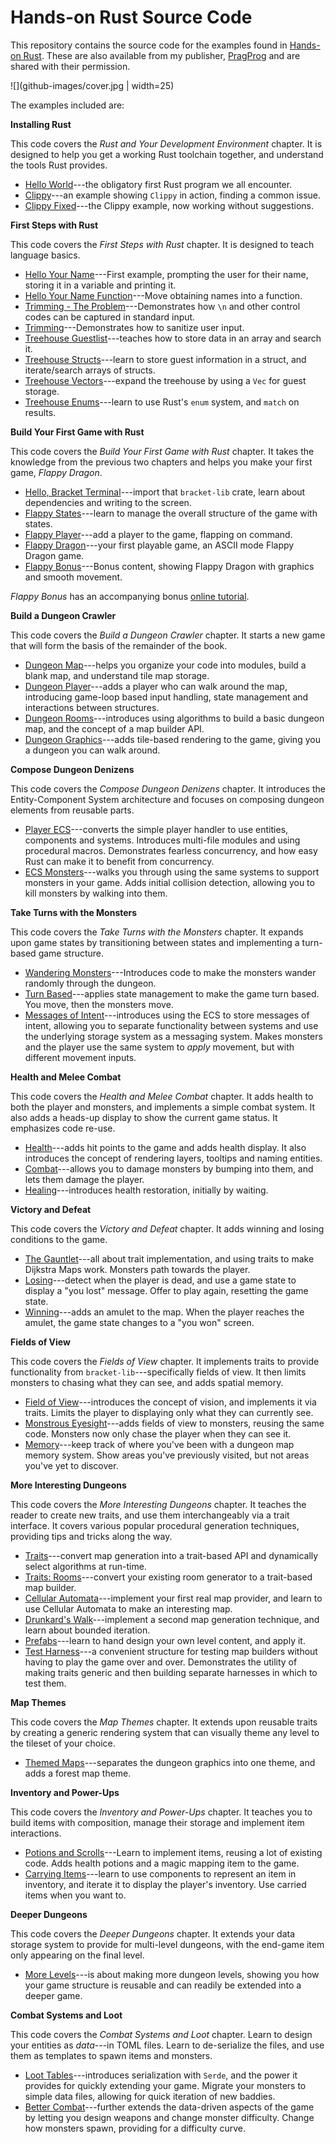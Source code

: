# Hands-on Rust Source Code

This repository contains the source code for the examples found in [Hands-on Rust](https://hands-on-rust.com/). These are also available from my publisher, [PragProg](https://pragprog.com/titles/hwrust/hands-on-rust/) and are shared with their permission.

![](github-images/cover.jpg | width=25)

The examples included are:

**Installing Rust**

This code covers the *Rust and Your Development Environment* chapter. It is designed to help you get a working Rust toolchain together, and understand the tools Rust provides.

* [Hello World](https://github.com/thebracket/HandsOnRust/tree/main/InstallingRust/HelloWorld)---the obligatory first Rust program we all encounter.
* [Clippy](https://github.com/thebracket/HandsOnRust/tree/main/InstallingRust/Clippy)---an example showing `Clippy` in action, finding a common issue.
* [Clippy Fixed](https://github.com/thebracket/HandsOnRust/tree/main/InstallingRust/ClippyFixed)---the Clippy example, now working without suggestions.

**First Steps with Rust**

This code covers the *First Steps with Rust* chapter. It is designed to teach language basics.

* [Hello Your Name](https://github.com/thebracket/HandsOnRust/tree/main/FirstStepsWithRust/hello_yourname)---First example, prompting the user for their name, storing it in a variable and printing it.
* [Hello Your Name Function](https://github.com/thebracket/HandsOnRust/tree/main/FirstStepsWithRust/hello_yourname_function)---Move obtaining names into a function.
* [Trimming - The Problem](https://github.com/thebracket/HandsOnRust/tree/main/FirstStepsWithRust/treehouse_guestlist_problem)---Demonstrates how `\n` and other control codes can be captured in standard input.
* [Trimming](https://github.com/thebracket/HandsOnRust/tree/main/FirstStepsWithRust/treehouse_guestlist_trim)---Demonstrates how to sanitize user input.
* [Treehouse Guestlist](https://github.com/thebracket/HandsOnRust/tree/main/FirstStepsWithRust/treehouse_guestlist)---teaches how to store data in an array and search it.
* [Treehouse Structs](https://github.com/thebracket/HandsOnRust/tree/main/FirstStepsWithRust/treehouse_guestlist_struct)---learn to store guest information in a struct, and iterate/search arrays of structs.
* [Treehouse Vectors](https://github.com/thebracket/HandsOnRust/tree/main/FirstStepsWithRust/treehouse_guestlist_vector)---expand the treehouse by using a `Vec` for guest storage.
* [Treehouse Enums](https://github.com/thebracket/HandsOnRust/tree/main/FirstStepsWithRust/treehouse_guestlist_enum)---learn to use Rust's `enum` system, and `match` on results.

**Build Your First Game with Rust**

This code covers the *Build Your First Game with Rust* chapter. It takes the knowledge from the previous two chapters and helps you make your first game, *Flappy Dragon*.

* [Hello, Bracket Terminal](https://github.com/thebracket/HandsOnRust/tree/main/FirstGameFlappyAscii/hello_bterm)---import that `bracket-lib` crate, learn about dependencies and writing to the screen.
* [Flappy States](https://github.com/thebracket/HandsOnRust/tree/main/FirstGameFlappyAscii/flappy_states)---learn to manage the overall structure of the game with states.
* [Flappy Player](https://github.com/thebracket/HandsOnRust/tree/main/FirstGameFlappyAscii/flappy_player)---add a player to the game, flapping on command.
* [Flappy Dragon](https://github.com/thebracket/HandsOnRust/tree/main/FirstGameFlappyAscii/flappy_dragon)---your first playable game, an ASCII mode Flappy Dragon game.
* [Flappy Bonus](https://github.com/thebracket/HandsOnRust/tree/main/FirstGameFlappyAscii/flappy_bonus)---Bonus content, showing Flappy Dragon with graphics and smooth movement.

*Flappy Bonus* has an accompanying bonus [online tutorial](https://hands-on-rust.com/2021/02/08/from-flappy-dragon-to-flappy-bonus/).

**Build a Dungeon Crawler**

This code covers the *Build a Dungeon Crawler* chapter. It starts a new game that will form the basis of the remainder of the book.

* [Dungeon Map](https://github.com/thebracket/HandsOnRust/tree/main/BasicDungeonCrawler/dungeon_crawl_map)---helps you organize your code into modules, build a blank map, and understand tile map storage.
* [Dungeon Player](https://github.com/thebracket/HandsOnRust/tree/main/BasicDungeonCrawler/dungeon_crawl_player)---adds a player who can walk around the map, introducing game-loop based input handling, state management and interactions between structures.
* [Dungeon Rooms](https://github.com/thebracket/HandsOnRust/tree/main/BasicDungeonCrawler/dungeon_crawl_rooms)---introduces using algorithms to build a basic dungeon map, and the concept of a map builder API.
* [Dungeon Graphics](https://github.com/thebracket/HandsOnRust/tree/main/BasicDungeonCrawler/dungeon_crawl_graphics)---adds tile-based rendering to the game, giving you a dungeon you can walk around.

**Compose Dungeon Denizens**

This code covers the *Compose Dungeon Denizens* chapter. It introduces the Entity-Component System architecture and focuses on composing dungeon elements from reusable parts.

* [Player ECS](https://github.com/thebracket/HandsOnRust/tree/main/EntitiesComponentsAndSystems/playerecs)---converts the simple player handler to use entities, components and systems. Introduces multi-file modules and using procedural macros. Demonstrates fearless concurrency, and how easy Rust can make it to benefit from concurrency.
* [ECS Monsters](https://github.com/thebracket/HandsOnRust/tree/main/EntitiesComponentsAndSystems/dungeonecs)---walks you through using the same systems to support monsters in your game. Adds initial collision detection, allowing you to kill monsters by walking into them.

**Take Turns with the Monsters**

This code covers the *Take Turns with the Monsters* chapter. It expands upon game states by transitioning between states and implementing a turn-based game structure.

* [Wandering Monsters](https://github.com/thebracket/HandsOnRust/tree/main/TurnBasedGames/wandering)---Introduces code to make the monsters wander randomly through the dungeon.
* [Turn Based](https://github.com/thebracket/HandsOnRust/tree/main/TurnBasedGames/turnbased)---applies state management to make the game turn based. You move, then the monsters move.
* [Messages of Intent](https://github.com/thebracket/HandsOnRust/tree/main/TurnBasedGames/intent)---introduces using the ECS to store messages of intent, allowing you to separate functionality between systems and use the underlying storage system as a messaging system. Makes monsters and the player use the same system to *apply* movement, but with different movement inputs.

**Health and Melee Combat**

This code covers the *Health and Melee Combat* chapter. It adds health to both the player and monsters, and implements a simple combat system. It also adds a heads-up display to show the current game status. It emphasizes code re-use.

* [Health](https://github.com/thebracket/HandsOnRust/tree/main/HealthSimpleMelee/health)---adds hit points to the game and adds health display. It also introduces the concept of rendering layers, tooltips and naming entities.
* [Combat](https://github.com/thebracket/HandsOnRust/tree/main/HealthSimpleMelee/combat)---allows you to damage monsters by bumping into them, and lets them damage the player.
* [Healing](https://github.com/thebracket/HandsOnRust/tree/main/HealthSimpleMelee/healing)---introduces health restoration, initially by waiting.

**Victory and Defeat**

This code covers the *Victory and Defeat* chapter. It adds winning and losing conditions to the game.

* [The Gauntlet](https://github.com/thebracket/HandsOnRust/tree/main/WinningAndLosing/gauntlet)---all about trait implementation, and using traits to make Dijkstra Maps work. Monsters path towards the player.
* [Losing](https://github.com/thebracket/HandsOnRust/tree/main/WinningAndLosing/losing)---detect when the player is dead, and use a game state to display a "you lost" message. Offer to play again, resetting the game state.
* [Winning](https://github.com/thebracket/HandsOnRust/tree/main/WinningAndLosing/winning)---adds an amulet to the map. When the player reaches the amulet, the game state changes to a "you won" screen.

**Fields of View**

This code covers the *Fields of View* chapter. It implements traits to provide functionality from `bracket-lib`---specifically fields of view. It then limits monsters to chasing what they can see, and adds spatial memory.

* [Field of View](https://github.com/thebracket/HandsOnRust/tree/main/WhatCanISee/fov)---introduces the concept of vision, and implements it via traits. Limits the player to displaying only what they can currently see.
* [Monstrous Eyesight](https://github.com/thebracket/HandsOnRust/tree/main/WhatCanISee/eyesight)---adds fields of view to monsters, reusing the same code. Monsters now only chase the player when they can see it.
* [Memory](https://github.com/thebracket/HandsOnRust/tree/main/WhatCanISee/memory)---keep track of where you've been with a dungeon map memory system. Show areas you've previously visited, but not areas you've yet to discover.

**More Interesting Dungeons**

This code covers the *More Interesting Dungeons* chapter. It teaches the reader to create new traits, and use them interchangeably via a trait interface. It covers various popular procedural generation techniques, providing tips and tricks along the way.

* [Traits](https://github.com/thebracket/HandsOnRust/tree/main/MoreInterestingDungeons/traits)---convert map generation into a trait-based API and dynamically select algorithms at run-time.
* [Traits: Rooms](https://github.com/thebracket/HandsOnRust/tree/main/MoreInterestingDungeons/traits_rooms)---convert your existing room generator to a trait-based map builder.
* [Cellular Automata](https://github.com/thebracket/HandsOnRust/tree/main/MoreInterestingDungeons/cellular)---implement your first real map provider, and learn to use Cellular Automata to make an interesting map.
* [Drunkard's Walk](https://github.com/thebracket/HandsOnRust/tree/main/MoreInterestingDungeons/cellular)---implement a second map generation technique, and learn about bounded iteration.
* [Prefabs](https://github.com/thebracket/HandsOnRust/tree/main/MoreInterestingDungeons/prefab)---learn to hand design your own level content, and apply it.
* [Test Harness](https://github.com/thebracket/HandsOnRust/tree/main/MoreInterestingDungeons/output_harness)---a convenient structure for testing map builders without having to play the game over and over. Demonstrates the utility of making traits generic and then building separate harnesses in which to test them.

**Map Themes**

This code covers the *Map Themes* chapter. It extends upon reusable traits by creating a generic rendering system that can visually theme any level to the tileset of your choice.

* [Themed Maps](https://github.com/thebracket/HandsOnRust/tree/main/MapTheming/themed)---separates the dungeon graphics into one theme, and adds a forest map theme.

**Inventory and Power-Ups**

This code covers the *Inventory and Power-Ups* chapter. It teaches you to build items with composition, manage their storage and implement item interactions.

* [Potions and Scrolls](https://github.com/thebracket/HandsOnRust/tree/main/InventoryAndPowerUps/potions_and_scrolls)---Learn to implement items, reusing a lot of existing code. Adds health potions and a magic mapping item to the game.
* [Carrying Items](https://github.com/thebracket/HandsOnRust/tree/main/InventoryAndPowerUps/carrying_items)---learn to use components to represent an item in inventory, and iterate it to display the player's inventory. Use carried items when you want to.

**Deeper Dungeons**

This code covers the *Deeper Dungeons* chapter. It extends your data storage system to provide for multi-level dungeons, with the end-game item only appearing on the final level.

* [More Levels](https://github.com/thebracket/HandsOnRust/tree/main/DeeperDungeons/more_levels)---is about making more dungeon levels, showing you how your game structure is reusable and can readily be extended into a deeper game.

**Combat Systems and Loot**

This code covers the *Combat Systems and Loot* chapter. Learn to design your entities as *data*---in TOML files. Learn to de-serialize the files, and use them as templates to spawn items and monsters.

* [Loot Tables](https://github.com/thebracket/HandsOnRust/tree/main/Loot/loot_tables)---introduces serialization with `Serde`, and the power it provides for quickly extending your game. Migrate your monsters to simple data files, allowing for quick iteration of new baddies.
* [Better Combat](https://github.com/thebracket/HandsOnRust/tree/main/Loot/better_combat)---further extends the data-driven aspects of the game by letting you design weapons and change monster difficulty. Change how monsters spawn, providing for a difficulty curve.
